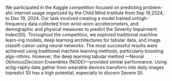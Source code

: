 We participated in the Kaggle competition focused on predicting problem-atic internet usage organized by the Child Mind Institute from Sep 19,2024, to Dec 19, 2024. Our task involved creating a model trained onhigh-frequency data collected from wrist-worn accelerometers, and demographic and physical measures to predict the Severity Impairment Index(SII). Throughout the competition, we explored traditional machine learn-ing models, deep learning architectures for tabular data, and image classifi-cation using neural networks. The most successful results were achieved using traditional machine learning methods, particularly boosting algo-rithms. However, the deep learning tabular method —Neural ObliviousDecision Ensembles (NODE)—provided similar performance. Using actig-raphy data gather from wearable devices transform into daily images topredict SII has a high potential, especially to discern Severe SII.
